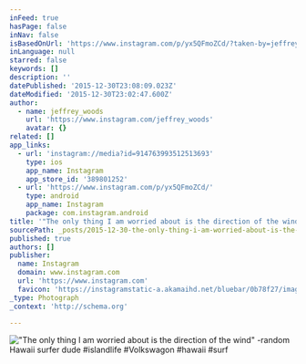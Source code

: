 ```yaml
---
inFeed: true
hasPage: false
inNav: false
isBasedOnUrl: 'https://www.instagram.com/p/yx5QFmoZCd/?taken-by=jeffrey_woods'
inLanguage: null
starred: false
keywords: []
description: ''
datePublished: '2015-12-30T23:08:09.023Z'
dateModified: '2015-12-30T23:02:47.600Z'
author:
  - name: jeffrey_woods
    url: 'https://www.instagram.com/jeffrey_woods'
    avatar: {}
related: []
app_links:
  - url: 'instagram://media?id=914763993512513693'
    type: ios
    app_name: Instagram
    app_store_id: '389801252'
  - url: 'https://www.instagram.com/p/yx5QFmoZCd/'
    type: android
    app_name: Instagram
    package: com.instagram.android
title: '"The only thing I am worried about is the direction of the wind" -random Hawaii surfer dude #islandlife #Volkswagon #hawaii #surf'
sourcePath: _posts/2015-12-30-the-only-thing-i-am-worried-about-is-the-direction-of-the-w.md
published: true
authors: []
publisher:
  name: Instagram
  domain: www.instagram.com
  url: 'https://www.instagram.com'
  favicon: 'https://instagramstatic-a.akamaihd.net/bluebar/0b78f27/images/ico/favicon.ico'
_type: Photograph
_context: 'http://schema.org'

---
```

!["The only thing I am worried about is the direction of the wind" -random Hawaii surfer dude #islandlife #Volkswagon #hawaii #surf](https://s3-us-west-2.amazonaws.com/the-grid-img/p/05c56668bc525454a3c9ced21c93548046196d04.jpg)